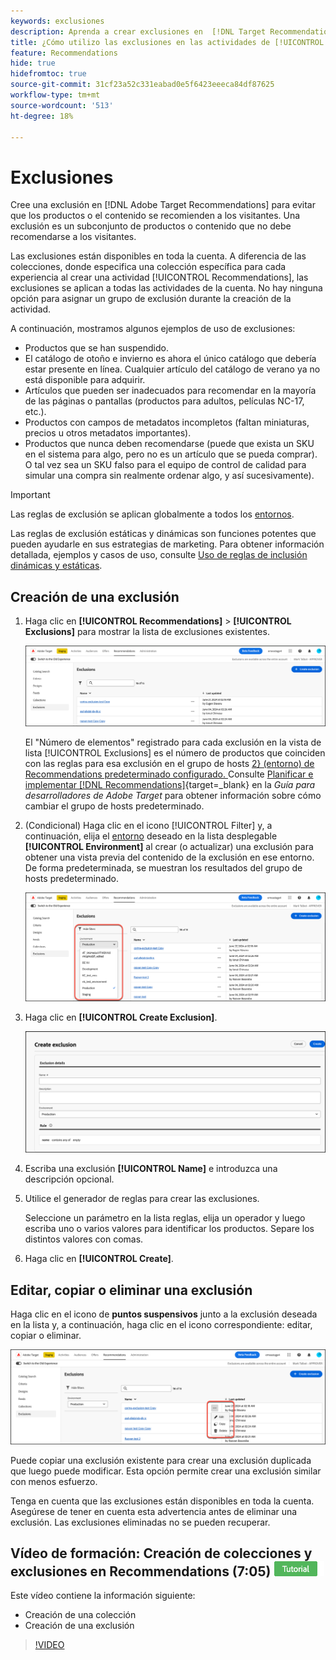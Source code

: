```yaml
---
keywords: exclusiones
description: Aprenda a crear exclusiones en  [!DNL Target Recommendations] para evitar que se recomienden productos o contenido a los visitantes.
title: ¿Cómo utilizo las exclusiones en las actividades de [!UICONTROL Recommendations]?
feature: Recommendations
hide: true
hidefromtoc: true
source-git-commit: 31cf23a52c331eabad0e5f6423eeeca84df87625
workflow-type: tm+mt
source-wordcount: '513'
ht-degree: 18%

---
```


# Exclusiones

Cree una exclusión en [!DNL Adobe Target Recommendations] para evitar que los productos o el contenido se recomienden a los visitantes. Una exclusión es un subconjunto de productos o contenido que no debe recomendarse a los visitantes.

Las exclusiones están disponibles en toda la cuenta. A diferencia de las colecciones, donde especifica una colección específica para cada experiencia al crear una actividad [!UICONTROL Recommendations], las exclusiones se aplican a todas las actividades de la cuenta. No hay ninguna opción para asignar un grupo de exclusión durante la creación de la actividad.

A continuación, mostramos algunos ejemplos de uso de exclusiones:

* Productos que se han suspendido.
* El catálogo de otoño e invierno es ahora el único catálogo que debería estar presente en línea. Cualquier artículo del catálogo de verano ya no está disponible para adquirir.
* Artículos que pueden ser inadecuados para recomendar en la mayoría de las páginas o pantallas (productos para adultos, películas NC-17, etc.).
* Productos con campos de metadatos incompletos (faltan miniaturas, precios u otros metadatos importantes).
* Productos que nunca deben recomendarse (puede que exista un SKU en el sistema para algo, pero no es un artículo que se pueda comprar). O tal vez sea un SKU falso para el equipo de control de calidad para simular una compra sin realmente ordenar algo, y así sucesivamente).

>[!IMPORTANT]
>
>Las reglas de exclusión se aplican globalmente a todos los [entornos](/help/main/administrating-target/environments.md).
>
>Las reglas de exclusión estáticas y dinámicas son funciones potentes que pueden ayudarle en sus estrategias de marketing. Para obtener información detallada, ejemplos y casos de uso, consulte [Uso de reglas de inclusión dinámicas y estáticas](/help/main/c-recommendations/c-algorithms/use-dynamic-and-static-inclusion-rules.md#concept_4CB5C0FA705D4E449BD0B37B3D987F9F).

## Creación de una exclusión

1. Haga clic en **[!UICONTROL Recommendations]** > **[!UICONTROL Exclusions]** para mostrar la lista de exclusiones existentes.

   ![imagen exclusions_list](assets/exclusions-list.png)

   El &quot;Número de elementos&quot; registrado para cada exclusión en la vista de lista [!UICONTROL Exclusions] es el número de productos que coinciden con las reglas para esa exclusión en el grupo de hosts [2} (entorno) de Recommendations predeterminado configurado. ](/help/main/administrating-target/hosts.md) Consulte [Planificar e implementar [!DNL Recommendations]](https://experienceleague.adobe.com/en/docs/target-dev/developer/recommendations){target=_blank} en la *Guía para desarrolladores de Adobe Target* para obtener información sobre cómo cambiar el grupo de hosts predeterminado.

1. (Condicional) Haga clic en el icono [!UICONTROL Filter] y, a continuación, elija el [entorno](/help/main/administrating-target/environments.md) deseado en la lista desplegable **[!UICONTROL Environment]** al crear (o actualizar) una exclusión para obtener una vista previa del contenido de la exclusión en ese entorno. De forma predeterminada, se muestran los resultados del grupo de hosts predeterminado.

   ![Crear exclusión](/help/main/c-recommendations/c-products/assets/choose-environment.png)

1. Haga clic en **[!UICONTROL Create Exclusion]**.

   ![Crear cuadro de diálogo de exclusión](/help/main/c-recommendations/c-products/assets/create-exclusion.png)

1. Escriba una exclusión **[!UICONTROL Name]** e introduzca una descripción opcional.

1. Utilice el generador de reglas para crear las exclusiones.

   Seleccione un parámetro en la lista reglas, elija un operador y luego escriba uno o varios valores para identificar los productos. Separe los distintos valores con comas.

1. Haga clic en **[!UICONTROL Create]**.

<!-- ## Create an exclusion using Advanced Search

You can also create exclusions using [!UICONTROL Advanced Search] on the [Catalog Search](/help/main/c-recommendations/c-products/catalog-search.md#save-as) page ( [!UICONTROL Recommendations] > [!UICONTROL Catalog Search] > [!UICONTROL Advanced Search]). 

![Save as dialog](/help/main/c-recommendations/c-products/assets/save-as.png)

After creating a search using "id > contains," for example, you can then click [!UICONTROL Save As] > [!UICONTROL Exclusion].

>[!IMPORTANT]
>
>The [!UICONTROL Advanced Search] functionality is case-insensitive; however, products returned at the time of delivery are based on case-sensitive search. This mismatch might lead to confusion. Ensure that you consider case-sensitivity when you create exclusions based on results using the Advanced Search functionality. For example, if you perform a search for "Holiday," that initial search lists results containing "Holiday" and "holiday." If you then create an exclusion with the intent to exclude products containing "holiday," only products containing "holiday" are excluded. Products containing "Holiday" are not excluded. -->

## Editar, copiar o eliminar una exclusión

Haga clic en el icono de **puntos suspensivos** junto a la exclusión deseada en la lista y, a continuación, haga clic en el icono correspondiente: editar, copiar o eliminar.

![Opciones: editar, copiar y eliminar](/help/main/c-recommendations/c-products/assets/edit-copy-delete.png)

Puede copiar una exclusión existente para crear una exclusión duplicada que luego puede modificar. Esta opción permite crear una exclusión similar con menos esfuerzo.

Tenga en cuenta que las exclusiones están disponibles en toda la cuenta. Asegúrese de tener en cuenta esta advertencia antes de eliminar una exclusión. Las exclusiones eliminadas no se pueden recuperar.

## Vídeo de formación: Creación de colecciones y exclusiones en Recommendations (7:05) ![Distintivo de tutorial](/help/main/assets/tutorial.png)

Este vídeo contiene la información siguiente:

* Creación de una colección
* Creación de una exclusión

>[!VIDEO](https://video.tv.adobe.com/v/27689)